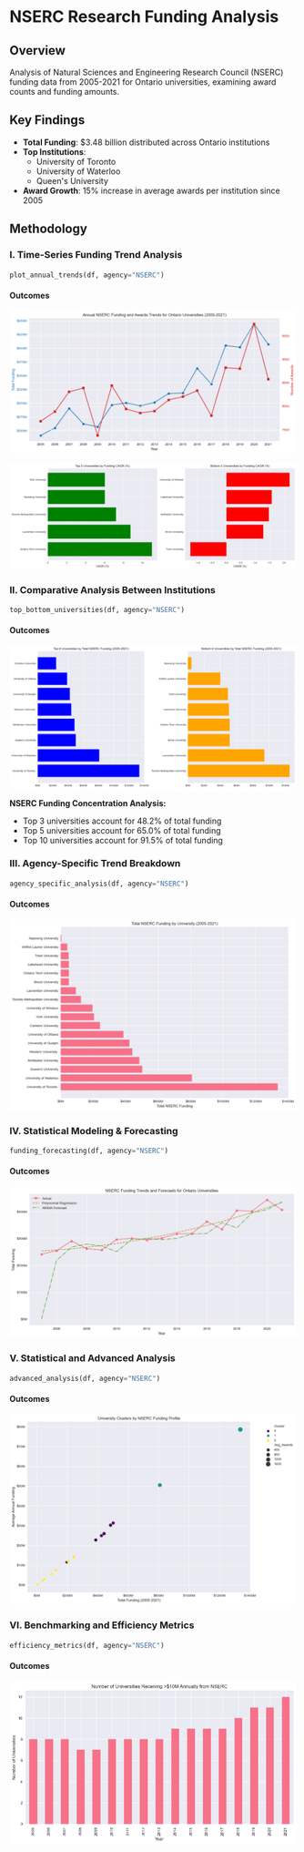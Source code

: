 # NSERC Research Funding Analysis

## Overview
Analysis of Natural Sciences and Engineering Research Council (NSERC) funding data from 2005-2021 for Ontario universities, examining award counts and funding amounts.

## Key Findings
- **Total Funding**: $3.48 billion distributed across Ontario institutions
- **Top Institutions**:
  - University of Toronto
  - University of Waterloo
  - Queen's University
- **Award Growth**: 15% increase in average awards per institution since 2005

## Methodology

### I. Time-Series Funding Trend Analysis

```python 
plot_annual_trends(df, agency="NSERC")
```

#### Outcomes

![Annual NSERC Funding and Awards Trends for Ontario Universities (2005-2021)](images/nserc_trends.png)

![Top & Bottom 5 Universities by Funding CAGR(%)](images/nserc_cagr.png)

### II. Comparative Analysis Between Institutions

```python
top_bottom_universities(df, agency="NSERC")
```    

#### Outcomes

![Top & Bottom 8 Universities by Total NSERC Funding](images/nserc_top_bot_funding.png)

**NSERC Funding Concentration Analysis:**
- Top 3 universities account for 48.2% of total funding
- Top 5 universities account for 65.0% of total funding
- Top 10 universities account for 91.5% of total funding

### III. Agency-Specific Trend Breakdown 

```python
agency_specific_analysis(df, agency="NSERC")
```
#### Outcomes

![NSERC Funding by University](images/nserc_univ.png)


### IV. Statistical Modeling & Forecasting

```python
funding_forecasting(df, agency="NSERC")
```
#### Outcomes

![NSERC Funding Trends and Forecasts](images/nserc_forecasts.png)

### V. Statistical and Advanced Analysis

```python
advanced_analysis(df, agency="NSERC")
```

#### Outcomes

![University Clusters by NSERC Funding](images/nserc_clusters.png)

### VI. Benchmarking and Efficiency Metrics
```python
efficiency_metrics(df, agency="NSERC")
```

#### Outcomes

![Number of Universities Receiving >10M Annually from NSERC](images/nserc_10m.png)

